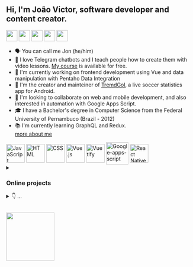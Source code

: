 <!-- usefull links: 
https://github.com/Ileriayo/markdown-badges
https://github.com/rafaballerini/PerfilGithub
https://devicon.dev/ 
https://github.com/anuraghazra/github-readme-stats
https://dev.to/envoy_/150-badges-for-github-pnk
https://docs.pipz.com/central-de-ajuda/learning-center/guia-basico-de-markdown#open
-->
## Hi, I'm João Victor, software developer and content creator.


  <a href="https://www.youtube.com/user/jvwrCIN" target="_blank"><img src="https://img.shields.io/badge/YouTube-FF0000?style=for-the-badge&logo=youtube&logoColor=white" height="30em" target="_blank"></a>
  <a href="https://twitter.com/jvictor_js" target="_blank"><img src="https://img.shields.io/badge/Twitter-1DA1F2?style=for-the-badge&logo=twitter&logoColor=white" height="30em"  target="_blank"></a> 
  <a href="https://www.linkedin.com/in/jo%C3%A3o-victor-ramos-6570a21b7/" target="_blank"><img src="https://img.shields.io/badge/-LinkedIn-%230077B5?style=for-the-badge&logo=linkedin&logoColor=white" height="30em" target="_blank"></a> 
  <a href="https://play.google.com/store/apps/developer?id=bolanarede.net.br" target="_blank"><img src="https://img.shields.io/badge/Google_Play-414141?style=for-the-badge&logo=google-play&logoColor=white" height="30em"  target="_blank"></a> 
  <a href="https://stackoverflow.com/users/16280917/" target="_blank"><img src="https://img.shields.io/badge/-Stackoverflow-FE7A16?style=for-the-badge&logo=stack-overflow&logoColor=white" height="30em"  target="_blank"></a>
  
* 🗣 You can call me Jon (he/him)
* 🤖 I love Telegram chatbots and I teach people how to create them with video lessons. [My course](https://courses.jvictor.com.br) is available for free.
* 💼 I'm currently working on frontend development using Vue and data manipulation with Pentaho Data Integration
* 📱 I'm the creator and mainteiner of [TremdGol](https://play.google.com/store/apps/details?id=com.bolanarede.tremdgol_free), a live soccer statistics app for Android. 
* 🙂 I'm looking to collaborate on web and mobile development, and also interested in automation with Google Apps Script. 
* 🎓 I have a Bachelor's degree in Computer Science from the Federal University of Pernambuco (Brazil - 2012)
* 📚 I'm currently learning GraphQL and Redux.
<br><a href="http://jvictor.com.br" target="_blank">more about me</a>

<div>
<a href="https://developer.mozilla.org/en-US/docs/Web/JavaScript"><img align="center" alt="JavaScript" height="50" src="https://cdn.jsdelivr.net/gh/devicons/devicon/icons/javascript/javascript-original.svg"></a>   
  <a href="https://developer.mozilla.org/en-US/docs/Web/HTML"><img align="center" alt="HTML" height="50" src="https://cdn.jsdelivr.net/gh/devicons/devicon/icons/html5/html5-original.svg"></a>
  <a href="https://developer.mozilla.org/en-US/docs/Web/CSS"><img align="center" alt="CSS" height="50" src="https://cdn.jsdelivr.net/gh/devicons/devicon/icons/css3/css3-original.svg"></a>
    <a href="https://vuejs.org/"><img align="center" alt="Vue.js" height="50" src="https://cdn.jsdelivr.net/gh/devicons/devicon/icons/vuejs/vuejs-original.svg"></a>
  <a href="https://vuetifyjs.com/en/"><img align="center" alt="Vuetify" height="50" src="https://cdn.jsdelivr.net/gh/devicons/devicon/icons/vuetify/vuetify-original.svg"></a>
  <!--<a href="https://www.typescriptlang.org/"><img align="center" alt="TypeScript" height="50" src="https://cdn.jsdelivr.net/gh/devicons/devicon/icons/typescript/typescript-original.svg"> </a>-->
  <a href="https://developers.google.com/apps-script"><img align="center" alt="Google-apps-script" height="60" src="https://www.gstatic.com/images/branding/product/2x/apps_script_48dp.png"></a>
  <a href="https://reactnative.dev/"><img align="center" alt="React Native" height="50" src="https://cdn.jsdelivr.net/gh/devicons/devicon/icons/react/react-original.svg"></a>
  
</div>

<details> 
  <summary><h3>Online projects</h3></summary>
  
  - [My Course Platform](https://course.jvictor.com.br) (React) <a href="https://github.com/jvictorjs/courses-platform"><img align="center" alt="Vue.js" height="20" src="https://cdn.jsdelivr.net/gh/devicons/devicon/icons/github/github-original.svg"></a>
  - [TremdGol App](https://play.google.com/store/apps/details?id=com.bolanarede.tremdgol_free) (React Native) <a href="https://github.com/jvictorjs/tremdgol-app"><img align="center" alt="Vue.js" height="20" src="https://cdn.jsdelivr.net/gh/devicons/devicon/icons/github/github-original.svg"></a>
  - [TremdGol.com](https://tremdgol.com) (Vue) <a href="https://github.com/jvictorjs/tremdgol-vue"><img align="center" alt="Vue.js" height="20" src="https://cdn.jsdelivr.net/gh/devicons/devicon/icons/github/github-original.svg"></a>
  - [jvictor.com.br](https://jvictor.com.br) (Vue) <a href="https://github.com/jvictorjs/telegram-clone"><img align="center" alt="Vue.js" height="20" src="https://cdn.jsdelivr.net/gh/devicons/devicon/icons/github/github-original.svg"></a>
  - [Portfolio](https://portfolio.jvictor.com.br) (Angular) <a href="https://github.com/jvictorjs/portfolio"><img align="center" alt="Vue.js" height="20" src="https://cdn.jsdelivr.net/gh/devicons/devicon/icons/github/github-original.svg"></a>
  - [projects.jvictor.com.br](https://projects.jvictor.com.br) (Vue) <a href="https://github.com/jvictorjs/skills-word-cloud"><img align="center" alt="Vue.js" height="20" src="https://cdn.jsdelivr.net/gh/devicons/devicon/icons/github/github-original.svg"></a>
  - [skills.jvictor.com.br](https://skills.jvictor.com.br) (Vue) <a href="https://github.com/jvictorjs/skills-word-cloud"><img align="center" alt="Vue.js" height="20" src="https://cdn.jsdelivr.net/gh/devicons/devicon/icons/github/github-original.svg"></a>
  - [Bolanarede.net.br](https://bolanarede.net.br) (Angular) <a href="https://github.com/jvictorjs/bolasite"><img align="center" alt="Vue.js" height="20" src="https://cdn.jsdelivr.net/gh/devicons/devicon/icons/github/github-original.svg"></a>
  
</details> 

<details> 
  <summary>👇 ...</summary>
  
  
>#### Other Languages, Frameworks and Libraries<div>     <img height="25" src="https://img.shields.io/badge/Node.js-43853D?style=for-the-badge&logo=node.js&logoColor=white" target="_blank">     <img height="25" src="https://img.shields.io/badge/chart.js-F5788D.svg?style=for-the-badge&logo=chart.js&logoColor=white" target="_blank">      <img height="25" src="https://img.shields.io/badge/express.js-%23404d59.svg?style=for-the-badge&logo=express&logoColor=%2361DAFB" target="_blank">    <img height="25" src="https://img.shields.io/badge/SQLite-07405E?style=for-the-badge&logo=sqlite&logoColor=white" target="_blank">         <img height="25" src="https://img.shields.io/badge/PostgreSQL-316192?style=for-the-badge&logo=postgresql&logoColor=white" target="_blank">        <img height="25" src="https://img.shields.io/badge/Angular-DD0031?style=for-the-badge&logo=angular&logoColor=white" target="_blank">        <img height="25" src="https://img.shields.io/badge/Socket.io-black?style=for-the-badge&logo=socket.io&badgeColor=010101" target="_blank">        <img height="25" src="https://img.shields.io/badge/jquery-%230769AD.svg?style=for-the-badge&logo=jquery&logoColor=white" target="_blank">      
  </div>
  
 >#### IDEs, Platforms and Dev Tools<div>       <img height="25" src="https://img.shields.io/badge/Visual%20Studio%20Code-0078d7.svg?style=for-the-badge&logo=visual-studio-code&logoColor=white" target="_blank">            <img height="25" src="https://img.shields.io/badge/Chrome_DEV_tools-4285F4?style=for-the-badge&logo=GoogleChrome&logoColor=white" target="_blank">               <a href="https://developers.google.com/apps-script"><img height="25" src="https://img.shields.io/badge/google-blue.svg?style=for-the-badge&logo=googleappsscript&logoColor=blue" target="_blank"><img height="25" src="https://img.shields.io/badge/apps-yellow.svg?style=for-the-badge&logo=googleappsscript&logoColor=blue" target="_blank"><img height="25" src="https://img.shields.io/badge/script-red.svg?style=for-the-badge&logo=googleappsscript&logoColor=red" target="_blank"></a>                                                     <img height="25" src="https://img.shields.io/badge/expo-1C1E24?style=for-the-badge&logo=expo&logoColor=#D04A37" target="_blank">                <img height="25" src="https://img.shields.io/badge/Android_Studio-3DDC84?style=for-the-badge&logo=android-studio&logoColor=white" target="_blank">                <a href="https://help.hitachivantara.com/Documentation/Pentaho/9.3/Products/Pentaho_Data_Integration"><img height="25" src="https://img.shields.io/badge/pentaho_data_integration-blue.svg?style=for-the-badge&logo=pentahopdi&logoColor=61DAFB" target="_blank"></a> 
  </div>

  
>#### Back-end Infrastructure and Cloud<div><img height="25" src="https://img.shields.io/badge/netlify-%23000000.svg?style=for-the-badge&logo=netlify&logoColor=#00C7B7" target="_blank"> <img height="25" src="https://img.shields.io/badge/Digital_Ocean-0080FF?style=for-the-badge&logo=DigitalOcean&logoColor=white" target="_blank">  <img height="25" src="https://img.shields.io/badge/Ubuntu-E95420?style=for-the-badge&logo=ubuntu&logoColor=white" target="_blank">  <img height="25" src="https://img.shields.io/badge/VIM-%2311AB00.svg?style=for-the-badge&logo=vim&logoColor=white" target="_blank"> <img height="25" src="https://img.shields.io/badge/NPM-%23000000.svg?style=for-the-badge&logo=npm&logoColor=white" target="_blank"> <img height="25" src="https://img.shields.io/badge/nginx-%23009639.svg?style=for-the-badge&logo=nginx&logoColor=white" target="_blank">   </div>

  
#### Learning:
<div>  <img height="25" src="https://img.shields.io/badge/TypeScript-007ACC?style=for-the-badge&logo=typescript&logoColor=white" target="_blank">  <img height="25" src="https://img.shields.io/badge/Redux-593D88?style=for-the-badge&logo=redux&logoColor=white" target="_blank">   <img height="25" src="https://img.shields.io/badge/-GraphQL-E10098?style=for-the-badge&logo=graphql&logoColor=white" target="_blank"> </div>
  
#### Used to know a long time ago...
<div><img height="23" src="https://img.shields.io/badge/PHP-777BB4?style=for-the-badge&logo=php&logoColor=white">   <img height="23" src="https://img.shields.io/badge/Python-3776AB?style=for-the-badge&logo=python&logoColor=white" target="_blank">  <img height="23" src="https://img.shields.io/badge/Django-092E20?style=for-the-badge&logo=django&logoColor=white" target="_blank"> </div>

</details>
<!--
<details> 
    <summary><b>👇 Where I study</b></summary>

  > <div>  <img height="25" src="https://img.shields.io/badge/MDN_Web_Docs-black?style=for-the-badge&logo=mdnwebdocs&logoColor=white" target="_blank"> <img height="25" src="https://img.shields.io/badge/Udemy-A435F0?style=for-the-badge&logo=Udemy&logoColor=white" target="_blank"> <img height="25" src="https://img.shields.io/badge/Freecodecamp-%23123.svg?&style=for-the-badge&logo=freecodecamp&logoColor=green" target="_blank">       </div>
</details>
-->

  
## 

<div>
<img height="130em" src="https://github-readme-stats.vercel.app/api/top-langs/?username=jvictorjs&layout=compact&langs_count=7&theme=dracula"/> 

</div>
<!--
##
###### *last update: may2022 | github presentation readme.md inspired by @rafaballerini's youtube video: https://www.youtube.com/watch?v=TsaLQAetPLU*
###### badges from https://github.com/Ileriayo/markdown-badges and https://devicon.dev/ 
 -->

<!--



## Oiii eu sou a Rafaella Ballerini, criadora de conteúdo de programação e tecnologia!
<div align="center">
  <a href="https://github.com/rafaballerini">
  <img height="180em" src="https://github-readme-stats.vercel.app/api?username=rafaballerini&show_icons=true&theme=dracula&include_all_commits=true&count_private=true"/>
  <img height="180em" src="https://github-readme-stats.vercel.app/api/top-langs/?username=rafaballerini&layout=compact&langs_count=7&theme=dracula"/>
</div>
<div style="display: inline_block"><br>
  <img align="center" alt="Rafa-Js" height="30" width="40" src="https://raw.githubusercontent.com/devicons/devicon/master/icons/javascript/javascript-plain.svg">
  <img align="center" alt="Rafa-Ts" height="30" width="40" src="https://raw.githubusercontent.com/devicons/devicon/master/icons/typescript/typescript-plain.svg">
  <img align="center" alt="Rafa-React" height="30" width="40" src="https://raw.githubusercontent.com/devicons/devicon/master/icons/react/react-original.svg">
  <img align="center" alt="Rafa-HTML" height="30" width="40" src="https://raw.githubusercontent.com/devicons/devicon/master/icons/html5/html5-original.svg">
  <img align="center" alt="Rafa-CSS" height="30" width="40" src="https://raw.githubusercontent.com/devicons/devicon/master/icons/css3/css3-original.svg">
  <img align="center" alt="Rafa-Python" height="30" width="40" src="https://raw.githubusercontent.com/devicons/devicon/master/icons/python/python-original.svg">
  <img align="center" alt="Rafa-Csharp" height="30" width="40" src="https://raw.githubusercontent.com/devicons/devicon/master/icons/csharp/csharp-original.svg">
  <img align="right" alt="Rafa-pic" height="150" style="border-radius:50px;" src="https://media.discordapp.net/attachments/639956127056134178/890373478988013628/Publicacoes_Instagram_1_1.png?width=676&height=676">
</div>
  
  ##
 
<div> 
  <a href="https://www.youtube.com/channel/UC_-uuuZbY0AAt9CViNzvc-Q" target="_blank"><img src="https://img.shields.io/badge/YouTube-FF0000?style=for-the-badge&logo=youtube&logoColor=white" target="_blank"></a>
  <a href="https://instagram.com/rafaballerini" target="_blank"><img src="https://img.shields.io/badge/-Instagram-%23E4405F?style=for-the-badge&logo=instagram&logoColor=white" target="_blank"></a>
 	<a href="https://www.twitch.tv/rafaballerinii" target="_blank"><img src="https://img.shields.io/badge/Twitch-9146FF?style=for-the-badge&logo=twitch&logoColor=white" target="_blank"></a>
 <a href="https://discord.gg/wagxzStdcR" target="_blank"><img src="https://img.shields.io/badge/Discord-7289DA?style=for-the-badge&logo=discord&logoColor=white" target="_blank"></a> 
  <a href = "mailto:contatorafaballerini@gmail.com"><img src="https://img.shields.io/badge/-Gmail-%23333?style=for-the-badge&logo=gmail&logoColor=white" target="_blank"></a>
  <a href="https://www.linkedin.com/in/rafaella-ballerini-45875016a" target="_blank"><img src="https://img.shields.io/badge/-LinkedIn-%230077B5?style=for-the-badge&logo=linkedin&logoColor=white" target="_blank"></a> 
 
  ![Snake animation](https://github.com/rafaballerini/rafaballerini/blob/output/github-contribution-grid-snake.svg)
 
</div>


-->


<!--
**jvictorjs2/jvictorjs2** is a ✨ _special_ ✨ repository because its `README.md` (this file) appears on your GitHub profile.

Here are some ideas to get you started:

- 🔭 I’m currently working on ...
- 🌱 I’m currently learning ...
- 👯 I’m looking to collaborate on ...
- 🤔 I’m looking for help with ...
- 💬 Ask me about ...
- 📫 How to reach me: ...
- 😄 Pronouns: ...
- ⚡ Fun fact: ...
-->

